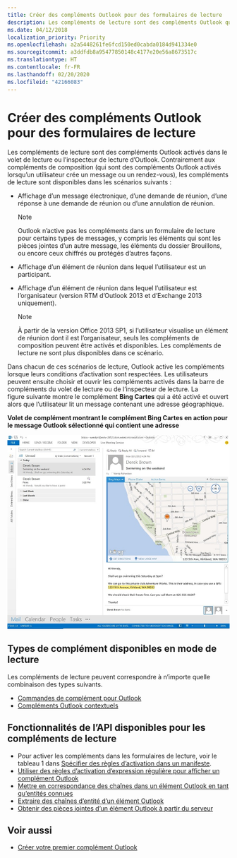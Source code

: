 ```yaml
---
title: Créer des compléments Outlook pour des formulaires de lecture
description: Les compléments de lecture sont des compléments Outlook qui sont activés dans le volet de lecture ou l’inspecteur de lecture dans Outlook.
ms.date: 04/12/2018
localization_priority: Priority
ms.openlocfilehash: a2a5448261fe6fcd150ed0cabda0184d941334e0
ms.sourcegitcommit: a3ddfdb8a95477850148c4177e20e56a8673517c
ms.translationtype: HT
ms.contentlocale: fr-FR
ms.lasthandoff: 02/20/2020
ms.locfileid: "42166083"
---
```

# <a name="create-outlook-add-ins-for-read-forms"></a>Créer des compléments Outlook pour des formulaires de lecture

Les compléments de lecture sont des compléments Outlook activés dans le volet de lecture ou l’inspecteur de lecture d’Outlook. Contrairement aux compléments de composition (qui sont des compléments Outlook activés lorsqu’un utilisateur crée un message ou un rendez-vous), les compléments de lecture sont disponibles dans les scénarios suivants : 

- Affichage d’un message électronique, d’une demande de réunion, d’une réponse à une demande de réunion ou d’une annulation de réunion.

   > [!NOTE]
   > Outlook n’active pas les compléments dans un formulaire de lecture pour certains types de messages, y compris les éléments qui sont les pièces jointes d’un autre message, les éléments du dossier Brouillons, ou encore ceux chiffrés ou protégés d’autres façons.
    
- Affichage d’un élément de réunion dans lequel l’utilisateur est un participant.
    
- Affichage d’un élément de réunion dans lequel l’utilisateur est l’organisateur (version RTM d’Outlook 2013 et d’Exchange 2013 uniquement).
    
   > [!NOTE]
   > À partir de la version Office 2013 SP1, si l’utilisateur visualise un élément de réunion dont il est l’organisateur, seuls les compléments de composition peuvent être activés et disponibles. Les compléments de lecture ne sont plus disponibles dans ce scénario.


Dans chacun de ces scénarios de lecture, Outlook active les compléments lorsque leurs conditions d’activation sont respectées. Les utilisateurs peuvent ensuite choisir et ouvrir les compléments activés dans la barre de compléments du volet de lecture ou de l’inspecteur de lecture. La figure suivante montre le complément **Bing Cartes** qui a été activé et ouvert alors que l’utilisateur lit un message contenant une adresse géographique.


**Volet de complément montrant le complément Bing Cartes en action pour le message Outlook sélectionné qui contient une adresse**

![Application de messagerie avec carte Bing dans Outlook](../images/bing-maps-add-in.jpg)


## <a name="types-of-add-ins-available-in-read-mode"></a>Types de complément disponibles en mode de lecture

Les compléments de lecture peuvent correspondre à n’importe quelle combinaison des types suivants.

- [Commandes de complément pour Outlook](add-in-commands-for-outlook.md)   
- [Compléments Outlook contextuels](contextual-outlook-add-ins.md)
    

## <a name="api-features-available-to-read-add-ins"></a>Fonctionnalités de l’API disponibles pour les compléments de lecture

- Pour activer les compléments dans les formulaires de lecture, voir le tableau 1 dans [Spécifier des règles d’activation dans un manifeste](activation-rules.md#specify-activation-rules-in-a-manifest).    
- [Utiliser des règles d’activation d’expression régulière pour afficher un complément Outlook](use-regular-expressions-to-show-an-outlook-add-in.md)    
- [Mettre en correspondance des chaînes dans un élément Outlook en tant qu’entités connues](match-strings-in-an-item-as-well-known-entities.md)    
- [Extraire des chaînes d’entité d’un élément Outlook](extract-entity-strings-from-an-item.md)   
- [Obtenir des pièces jointes d’un élément Outlook à partir du serveur](get-attachments-of-an-outlook-item.md)
    

## <a name="see-also"></a>Voir aussi

- [Créer votre premier complément Outlook](../quickstarts/outlook-quickstart.md)
